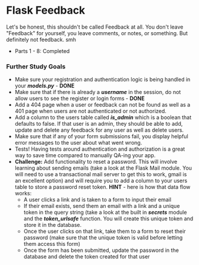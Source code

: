 # Flask Feedback

Let's be honest, this shouldn't be called Feedback at all. You don't leave "Feedback" for yourself, you leave comments, or notes, or something. But definitely not feedback. smh

-   Parts 1 - 8: Completed

### Further Study Goals

-   Make sure your registration and authentication logic is being handled in your **_models.py_** - **DONE**
-   Make sure that if there is already a **_username_** in the session, do not allow users to see the register or login forms - **DONE**
-   Add a 404 page when a user or feedback can not be found as well as a 401 page when users are not authenticated or not authorized.
-   Add a column to the users table called **_is_admin_** which is a boolean that defaults to false. If that user is an admin, they should be able to add, update and delete any feedback for any user as well as delete users.
-   Make sure that if any of your form submissions fail, you display helpful error messages to the user about what went wrong.
-   Tests! Having tests around authentication and authorization is a great way to save time compared to manually QA-ing your app.
-   **Challenge:** Add functionality to reset a password. This will involve learning about sending emails (take a look at the Flask Mail module. You will need to use a transactional mail server to get this to work, gmail is an excellent option) and will require you to add a column to your users table to store a password reset token. **HINT** - here is how that data flow works:
    -   A user clicks a link and is taken to a form to input their email
    -   If their email exists, send them an email with a link and a unique token in the query string (take a look at the built in **_secrets_** module and the **_token_urlsafe_** function. You will create this unique token and store it in the database.
    -   Once the user clicks on that link, take them to a form to reset their password (make sure that the unique token is valid before letting them access this form)
    -   Once the form has been submitted, update the password in the database and delete the token created for that user
